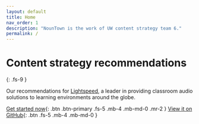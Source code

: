 ```yaml
---
layout: default
title: Home
nav_order: 1
description: "NounTown is the work of UW content strategy team 6."
permalink: /
---
```


# Content strategy recommendations
{: .fs-9 }

Our recommendations for [Lightspeed](https://www.lightspeed-tek.com/), a leader in providing classroom audio solutions to learning environments around the globe.

[Get started now](#){: .btn .btn-primary .fs-5 .mb-4 .mb-md-0 .mr-2 } [View it on GitHub](https://github.com/rentry/nountown-docs){: .btn .fs-5 .mb-4 .mb-md-0 }

